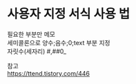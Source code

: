 # 사용자 지정 서식 사용 법  
필요한 부분만 메모  
세미콜론으로 양수;음수;0;text 부분 지정  
자릿수(세자리) #,##0_  

참고  
https://ttend.tistory.com/446

